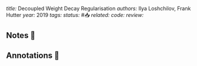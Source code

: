 *title:* Decoupled Weight Decay Regularisation
*authors:* Ilya Loshchilov, Frank Hutter
*year:* 2019
*tags:* 
*status:* #📥
*related:*
*code:*
*review:*

## Notes 📍

## Annotations 📖
